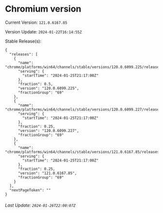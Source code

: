 # Chromium version

Current Version: `121.0.6167.85`

Version Update: `2024-01-22T16:14:55Z`

Stable Release(s):
```
{
  "releases": [
    {
      "name": "chrome/platforms/win64/channels/stable/versions/120.0.6099.225/releases/1706217420",
      "serving": {
        "startTime": "2024-01-25T21:17:00Z"
      },
      "fraction": 0.5,
      "version": "120.0.6099.225",
      "fractionGroup": "69"
    },
    {
      "name": "chrome/platforms/win64/channels/stable/versions/120.0.6099.227/releases/1706217420",
      "serving": {
        "startTime": "2024-01-25T21:17:00Z"
      },
      "fraction": 0.25,
      "version": "120.0.6099.227",
      "fractionGroup": "69"
    },
    {
      "name": "chrome/platforms/win64/channels/stable/versions/121.0.6167.85/releases/1706217420",
      "serving": {
        "startTime": "2024-01-25T21:17:00Z"
      },
      "fraction": 0.25,
      "version": "121.0.6167.85",
      "fractionGroup": "69"
    }
  ],
  "nextPageToken": ""
}
```

###### Last Update: `2024-01-26T22:00:07Z`
        